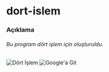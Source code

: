 # dort-islem
### Açıklama
###### Bu program dört işlem için oluşturuldu.

![Dört İşlem](http://www.nenedirvikipedi.com/wp-content/uploads/2018/05/Tam-Say%C4%B1larda-4-%C4%B0%C5%9Flem.jpg)
![Google'a Git](https://www.google.com)

